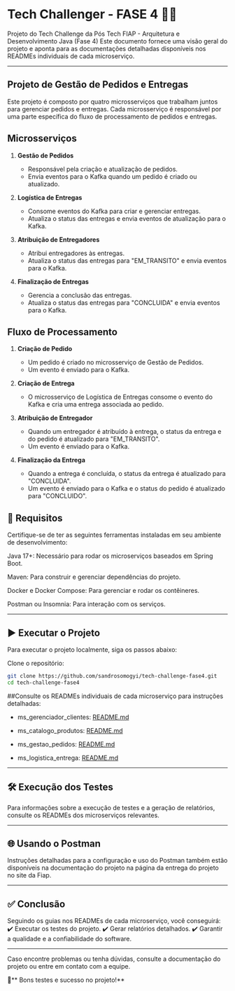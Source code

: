 # Tech Challenger - FASE 4 🚀🚀

Projeto do Tech Challenge da Pós Tech FIAP - Arquitetura e Desenvolvimento Java (Fase 4)
Este documento fornece uma visão geral do projeto e aponta para as documentações detalhadas disponíveis nos READMEs individuais de cada microserviço.

---

## Projeto de Gestão de Pedidos e Entregas

Este projeto é composto por quatro microsserviços que trabalham juntos para gerenciar pedidos e entregas. Cada microsserviço é responsável por uma parte específica do fluxo de processamento de pedidos e entregas.

## Microsserviços

1. **Gestão de Pedidos**
   - Responsável pela criação e atualização de pedidos.
   - Envia eventos para o Kafka quando um pedido é criado ou atualizado.

2. **Logística de Entregas**
   - Consome eventos do Kafka para criar e gerenciar entregas.
   - Atualiza o status das entregas e envia eventos de atualização para o Kafka.

3. **Atribuição de Entregadores**
   - Atribui entregadores às entregas.
   - Atualiza o status das entregas para "EM_TRANSITO" e envia eventos para o Kafka.

4. **Finalização de Entregas**
   - Gerencia a conclusão das entregas.
   - Atualiza o status das entregas para "CONCLUIDA" e envia eventos para o Kafka.

## Fluxo de Processamento

1. **Criação de Pedido**
   - Um pedido é criado no microsserviço de Gestão de Pedidos.
   - Um evento é enviado para o Kafka.

2. **Criação de Entrega**
   - O microsserviço de Logística de Entregas consome o evento do Kafka e cria uma entrega associada ao pedido.

3. **Atribuição de Entregador**
   - Quando um entregador é atribuído à entrega, o status da entrega e do pedido é atualizado para "EM_TRANSITO".
   - Um evento é enviado para o Kafka.

4. **Finalização da Entrega**
   - Quando a entrega é concluída, o status da entrega é atualizado para "CONCLUIDA".
   - Um evento é enviado para o Kafka e o status do pedido é atualizado para "CONCLUIDO".

## 📌 Requisitos
Certifique-se de ter as seguintes ferramentas instaladas em seu ambiente de desenvolvimento:

Java 17+: Necessário para rodar os microserviços baseados em Spring Boot.

Maven: Para construir e gerenciar dependências do projeto.

Docker e Docker Compose: Para gerenciar e rodar os contêineres.

Postman ou Insomnia: Para interação com os serviços.

---

## ▶️ Executar o Projeto
Para executar o projeto localmente, siga os passos abaixo:

Clone o repositório:

```bash
git clone https://github.com/sandrosomogyi/tech-challenge-fase4.git
cd tech-challenge-fase4
 ```
##Consulte os READMEs individuais de cada microserviço para instruções detalhadas:

- ms_gerenciador_clientes: [README.md](https://github.com/sandrosomogyi/tech-challenge-fase4/blob/main/ms_gerenciador_clientes/README.md)

- ms_catalogo_produtos: [README.md](https://github.com/sandrosomogyi/tech-challenge-fase4/blob/main/ms_catalogo_produtos/README.md)

- ms_gestao_pedidos: [README.md](https://github.com/sandrosomogyi/tech-challenge-fase4/blob/main/ms_gestao_pedidos/README.md)
  
- ms_logistica_entrega: [README.md](https://github.com/sandrosomogyi/tech-challenge-fase4/blob/main/README.md)

---

## 🛠️ Execução dos Testes
Para informações sobre a execução de testes e a geração de relatórios, consulte os READMEs dos microserviços relevantes.

---

## 🌐 Usando o Postman
Instruções detalhadas para a configuração e uso do Postman também estão disponíveis na documentação do projeto na página da entrega do projeto no site da Fiap.

---

## ✅ Conclusão
Seguindo os guias nos READMEs de cada microserviço, você conseguirá: 
✔️ Executar os testes do projeto. 
✔️ Gerar relatórios detalhados. 
✔️ Garantir a qualidade e a confiabilidade do software.

---
Caso encontre problemas ou tenha dúvidas, consulte a documentação do projeto ou entre em contato com a equipe.

🚀** Bons testes e sucesso no projeto!**



